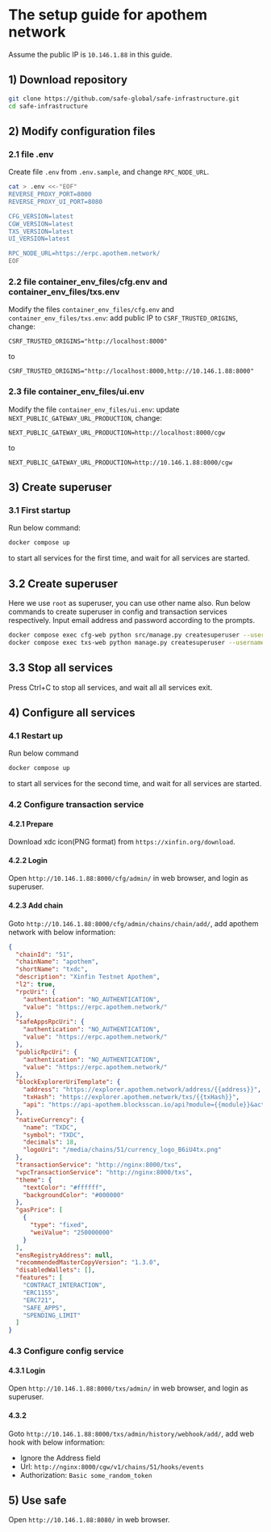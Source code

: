 # The setup guide for apothem network

Assume the public IP is `10.146.1.88` in this guide.

## 1) Download repository

```bash
git clone https://github.com/safe-global/safe-infrastructure.git
cd safe-infrastructure
```

## 2) Modify configuration files

### 2.1 file .env

Create file `.env` from `.env.sample`, and change `RPC_NODE_URL`.

```bash
cat > .env <<-"EOF"
REVERSE_PROXY_PORT=8000
REVERSE_PROXY_UI_PORT=8080

CFG_VERSION=latest
CGW_VERSION=latest
TXS_VERSION=latest
UI_VERSION=latest

RPC_NODE_URL=https://erpc.apothem.network/
EOF
```

### 2.2 file container_env_files/cfg.env and container_env_files/txs.env

Modify the files `container_env_files/cfg.env` and `container_env_files/txs.env`: add public IP to `CSRF_TRUSTED_ORIGINS`, change:

```text
CSRF_TRUSTED_ORIGINS="http://localhost:8000"
```

to

```text
CSRF_TRUSTED_ORIGINS="http://localhost:8000,http://10.146.1.88:8000"
```

### 2.3 file container_env_files/ui.env

Modify the file `container_env_files/ui.env`: update `NEXT_PUBLIC_GATEWAY_URL_PRODUCTION`, change:

```text
NEXT_PUBLIC_GATEWAY_URL_PRODUCTION=http://localhost:8000/cgw
```

to

```text
NEXT_PUBLIC_GATEWAY_URL_PRODUCTION=http://10.146.1.88:8000/cgw
```

## 3) Create superuser

### 3.1 First startup

Run below command:

```bash
docker compose up
```

to start all services for the first time, and wait for all services are started.

## 3.2 Create superuser

Here we use `root` as superuser, you can use other name also. Run below commands to create superuser in config and transaction services respectively. Input email address and password according to the prompts.

```bash
docker compose exec cfg-web python src/manage.py createsuperuser --username root
docker compose exec txs-web python manage.py createsuperuser --username root
```

## 3.3 Stop all services

Press Ctrl+C to stop all services, and wait all all services exit.

## 4) Configure all services

### 4.1 Restart up

Run below command

```bash
docker compose up
```

to start all services for the second time, and wait for all services are started.

### 4.2 Configure transaction service

#### 4.2.1 Prepare

Download xdc icon(PNG format) from `https://xinfin.org/download`.

#### 4.2.2 Login

Open `http://10.146.1.88:8000/cfg/admin/` in web browser, and login as superuser.

#### 4.2.3 Add chain

Goto `http://10.146.1.88:8000/cfg/admin/chains/chain/add/`, add apothem network with below information:

```json
{
  "chainId": "51",
  "chainName": "apothem",
  "shortName": "txdc",
  "description": "Xinfin Testnet Apothem",
  "l2": true,
  "rpcUri": {
    "authentication": "NO_AUTHENTICATION",
    "value": "https://erpc.apothem.network/"
  },
  "safeAppsRpcUri": {
    "authentication": "NO_AUTHENTICATION",
    "value": "https://erpc.apothem.network/"
  },
  "publicRpcUri": {
    "authentication": "NO_AUTHENTICATION",
    "value": "https://erpc.apothem.network/"
  },
  "blockExplorerUriTemplate": {
    "address": "https://explorer.apothem.network/address/{{address}}",
    "txHash": "https://explorer.apothem.network/txs/{{txHash}}",
    "api": "https://api-apothem.blocksscan.io/api?module={{module}}&action={{action}}&address={{address}}&apiKey={{apiKey}}"
  },
  "nativeCurrency": {
    "name": "TXDC",
    "symbol": "TXDC",
    "decimals": 18,
    "logoUri": "/media/chains/51/currency_logo_B6iU4tx.png"
  },
  "transactionService": "http://nginx:8000/txs",
  "vpcTransactionService": "http://nginx:8000/txs",
  "theme": {
    "textColor": "#ffffff",
    "backgroundColor": "#000000"
  },
  "gasPrice": [
    {
      "type": "fixed",
      "weiValue": "250000000"
    }
  ],
  "ensRegistryAddress": null,
  "recommendedMasterCopyVersion": "1.3.0",
  "disabledWallets": [],
  "features": [
    "CONTRACT_INTERACTION",
    "ERC1155",
    "ERC721",
    "SAFE_APPS",
    "SPENDING_LIMIT"
  ]
}
```

### 4.3 Configure config service

#### 4.3.1 Login

Open `http://10.146.1.88:8000/txs/admin/` in web browser, and login as superuser.

#### 4.3.2

Goto `http://10.146.1.88:8000/txs/admin/history/webhook/add/`, add web hook with below information:

- Ignore the Address field
- Url: `http://nginx:8000/cgw/v1/chains/51/hooks/events`
- Authorization: `Basic some_random_token`

## 5) Use safe

Open `http://10.146.1.88:8080/` in web browser.
